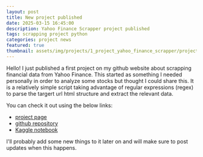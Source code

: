 ```yaml
---
layout: post
title: New project published
date: 2025-03-15 16:45:00
description: Yahoo Finance Scrapper project published
tags: scrapping project python
categories: project news
featured: true
thumbnail: assets/img/projects/1_project_yahoo_finance_scrapper/project_cover.jpg
---
```


Hello! I just published a first project on my github website about scrapping financial data from Yahoo Finance. This started as something I needed personally in order to analyze some stocks but thought I could share this. It is a relatively simple script taking advantage of regular expressions (regex) to parse the targert url html structure and extract the relevant data.

You can check it out using the below links:
- [project page](https://alexpaulien.github.io/projects/1_project_yahoo_finance_scrapping/)
- [github repository](https://github.com/AlexPaulien/yahoo-finance-scrapper/tree/main)
- [Kaggle notebook](https://www.kaggle.com/code/ivlx86/yahoo-finance-scrapping)

I'll probably add some new things to it later on and will make sure to post updates when this happens.
